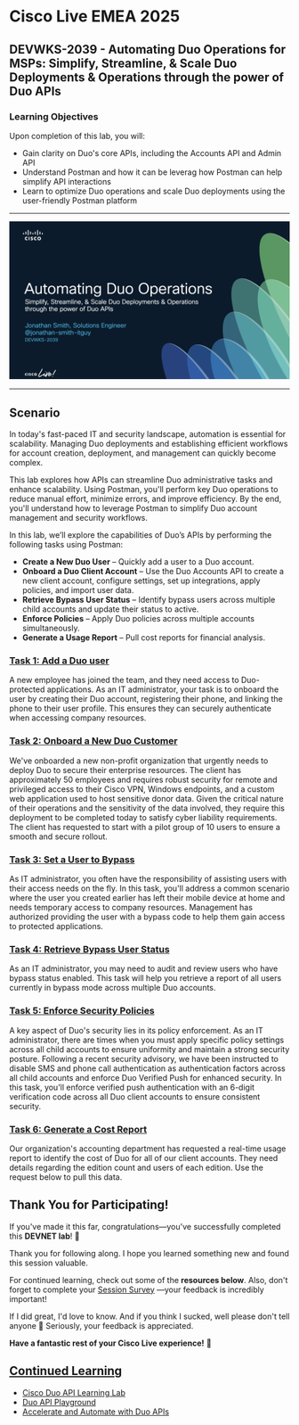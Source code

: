 # Cisco Live EMEA 2025  
## DEVWKS-2039 - Automating Duo Operations for MSPs: Simplify, Streamline, & Scale Duo Deployments & Operations through the power of Duo APIs  

### Learning Objectives  

Upon completion of this lab, you will:  
- Gain clarity on Duo's core APIs, including the Accounts API and Admin API  
- Understand Postman and how it can be leverag how Postman can help simplify API interactions  
- Learn to optimize Duo operations and scale Duo deployments using the user-friendly Postman platform

---


[![View Presentation](imgages/cisco_live_emea.png)](presentation/cisco_live_emea.pdf)


---


## **Scenario**  

In today's fast-paced IT and security landscape, automation is essential for scalability. Managing Duo deployments and establishing efficient workflows for account creation, deployment, and management can quickly become complex.  

This lab explores how APIs can streamline Duo administrative tasks and enhance scalability. Using Postman, you'll perform key Duo operations to reduce manual effort, minimize errors, and improve efficiency. By the end, you'll understand how to leverage Postman to simplify Duo account management and security workflows.  

In this lab, we’ll explore the capabilities of Duo’s APIs by performing the following tasks using Postman:  

- **Create a New Duo User** – Quickly add a user to a Duo account.  
- **Onboard a Duo Client Account** – Use the Duo Accounts API to create a new client account, configure settings, set up integrations, apply policies, and import user data.  
- **Retrieve Bypass User Status** – Identify bypass users across multiple child accounts and update their status to active.  
- **Enforce Policies** – Apply Duo policies across multiple accounts simultaneously.  
- **Generate a Usage Report** – Pull cost reports for financial analysis.  

### **[Task 1: Add a Duo user](01_Add_Duo_User.md)**  

A new employee has joined the team, and they need access to Duo-protected applications. As an IT administrator, your task is to onboard the user by creating their Duo account, registering their phone, and linking the phone to their user profile. This ensures they can securely authenticate when accessing company resources.  

### **[Task 2: Onboard a New Duo Customer](02_Onboard_Duo_Customer.md)**  

We've onboarded a new non-profit organization that urgently needs to deploy Duo to secure their enterprise resources. The client has approximately 50 employees and requires robust security for remote and privileged access to their Cisco VPN, Windows endpoints, and a custom web application used to host sensitive donor data. Given the critical nature of their operations and the sensitivity of the data involved, they require this deployment to be completed today to satisfy cyber liability requirements. The client has requested to start with a pilot group of 10 users to ensure a smooth and secure rollout.  

### **[Task 3: Set a User to Bypass](03_Set_Bypass_Code.md)**  

As IT administrator, you often have the responsibility of assisting users with their access needs on the fly. In this task, you'll address a common scenario where the user you created earlier has left their mobile device at home and needs temporary access to company resources. Management has authorized providing the user with a bypass code to help them gain access to protected applications.

### **[Task 4: Retrieve Bypass User Status](04_Pull_Bypass_Report.md)**  

As an IT administrator, you may need to audit and review users who have bypass status enabled. This task will help you retrieve a report of all users currently in bypass mode across multiple Duo accounts. 

### **[Task 5: Enforce Security Policies](05_Enforce_Security_Policies.md)**  

A key aspect of Duo's security lies in its policy enforcement. As an IT administrator, there are times when you must apply specific policy settings across all child accounts to ensure uniformity and maintain a strong security posture. Following a recent security advisory, we have been instructed to disable SMS and phone call authentication as authentication factors across all child accounts and enforce Duo Verified Push for enhanced security. In this task, you'll enforce verified push authentication with an 6-digit verification code across all Duo client accounts to ensure consistent security.

### **[Task 6: Generate a Cost Report](06_Pull_Cost_Report.md)**  
 
Our organization's accounting department has requested a real-time usage report to identify the cost of Duo for all of our client accounts. They need details regarding the edition count and users of each edition. Use the request below to pull this data. 

## **Thank You for Participating!**  

If you've made it this far, congratulations—you've successfully completed this **DEVNET lab**! 🎉  

Thank you for following along. I hope you learned something new and found this session valuable.  

For continued learning, check out some of the **resources below**. Also, don't forget to complete your [Session Survey](imgages/workshop_survey.png) —your feedback is incredibly important!

If I did great, I'd love to know. And if you think I sucked, well please don't tell anyone 🙂 Seriously, your feedback is appreciated. 

**Have a fantastic rest of your Cisco Live experience!** 🚀  

## [Continued Learning](imgages/continue_learning.png)

- [Cisco Duo API Learning Lab](https://developer.cisco.com/duo/)  
- [Duo API Playground](https://developer.cisco.com/codeexchange/github/repo/it-jonjon/Duo-API-Playground)
- [Accelerate and Automate with Duo APIs](https://duo.com/resources/webinars/accelerate-and-automate-with-duo-apis)  


